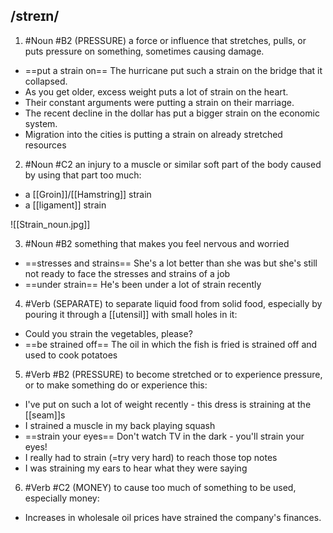 ## /streɪn/  
1. #Noun
#B2
(PRESSURE)
a force or influence that stretches, pulls, or puts pressure on something, sometimes causing damage.

- ==put a strain on==
The hurricane put such a strain on the bridge that it collapsed.
- As you get older, excess weight puts a lot of strain on the heart.
- Their constant arguments were putting a strain on their marriage.
- The recent decline in the dollar has put a bigger strain on the economic system.
- Migration into the cities is putting a strain on already stretched resources

2. #Noun
#C2
an injury to a muscle or similar soft part of the body caused by using that part too much:

- a [[Groin]]/[[Hamstring]] strain
- a [[ligament]] strain

![[Strain_noun.jpg]]

3. #Noun
#B2
something that makes you feel nervous and worried

- ==stresses and strains==
She's a lot better than she was but she's still not ready to face the stresses and strains of a job
- ==under strain==
He's been under a lot of strain recently

4. #Verb
(SEPARATE)
to separate liquid food from solid food, especially by pouring it through a [[utensil]] with small holes in it:

- Could you strain the vegetables, please?
- ==be strained off==
The oil in which the fish is fried is strained off and used to cook potatoes

5. #Verb
#B2
(PRESSURE)
to become stretched or to experience pressure, or to make something do or experience this:

- I've put on such a lot of weight recently - this dress is straining at the [[seam]]s
- I strained a muscle in my back playing squash
- ==strain your eyes== 
Don't watch TV in the dark - you'll strain your eyes!
- I really had to strain (=try very hard) to reach those top notes
- I was straining my ears to hear what they were saying

6. #Verb
#C2
(MONEY)
to cause too much of something to be used, especially money:

- Increases in wholesale oil prices have strained the company's finances.
